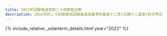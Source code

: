 ```yaml
---
title: 2022年回歸黃道宮和二十四節氣日期
description: 2022年的二十四節氣和回歸黃道為基準的黃道十二宮(又稱十二星座)的交界日期，常見於西洋占星術和星座運程
---
```

{% include_relative _solarterm_details.html year="2022" %}
